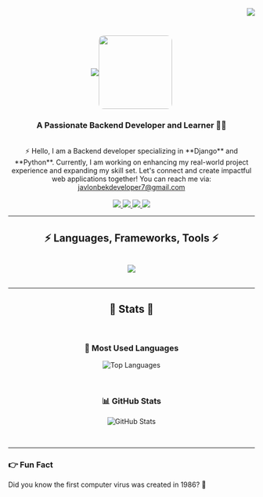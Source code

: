 <img align="right" src="https://visitor-badge.laobi.icu/badge?page_id=salesp07.salesp07" />
<br />
<h1 align="center" style="display: flex; align-items: center; justify-content: center;">
    <img src="https://readme-typing-svg.herokuapp.com/?font=Righteous&size=35%C2%A2er=true&vCenter=true&width=500&height=70&duration=4000&lines=Hi+There!+%F0%9F%91%8B;+I'm+Javlonbek+%F0%9F%91%80;" />
    <img height="150" style="border-radius: 10px;" src="https://www.wingstechsolutions.com/wp-content/uploads/2022/03/full-stack-development.gif" />
</h1>

<h3 align="center">A Passionate Backend Developer and Learner 🧑‍💻</h3>
<br />
<div align="center">
    ⚡ Hello, I am a Backend developer specializing in **Django** and **Python**. Currently, I am working on enhancing my real-world project experience and expanding my skill set. Let's connect and create impactful web applications together! You can reach me via:
    <br />
    <a href="mailto:javlonbekdeveloper7@gmail.com">javlonbekdeveloper7@gmail.com</a>
</div>
<br />

<div align="center">
    <a href="mailto:javlonbekdeveloper7@gmail.com">
        <img src="https://img.shields.io/badge/Gmail-333333?style=for-the-badge&logo=gmail&logoColor=red" />
    </a>
    <a href="https://t.me/JavlonbekDeveloper1" target="_blank">
        <img src="https://img.shields.io/badge/Telegram-0088CC?style=for-the-badge&logo=telegram&logoColor=white" />
    </a>
    <a href="https://github.com/Javlonbek0205" target="_blank">
        <img src="https://img.shields.io/badge/GitHub-333333?style=for-the-badge&logo=github&logoColor=white" />
    </a>
    <a href="https://in/javlonbek-maxmudov-a346882ab" target="_blank">
        <img src="https://img.shields.io/badge/LinkedIn-0077B5?style=for-the-badge&logo=linkedin&logoColor=white" />
    </a>
</div>

<hr />

<h2 align="center">⚡ Languages, Frameworks, Tools ⚡</h2>
<br />
<div align="center">
    <img src="https://skillicons.dev/icons?i=python,django,html,css,bootstrap,git,github,postgres,sqlite,linux,figma" />
</div>

<br />
<hr />

<h2 align="center">💫 Stats 💫</h2>
<br />
<div align="center">
    <h3>🔼 Most Used Languages</h3>
    <p>
        <img src="https://github-readme-stats.vercel.app/api/top-langs/?username=Javlonbek0205&layout=compact&theme=tokyonight" alt="Top Languages" />
    </p>
    <br />
    <h3>📊 GitHub Stats</h3>
    <p>
        <img src="https://github-readme-stats.vercel.app/api?username=Javlonbek0205&show_icons=true&theme=tokyonight" alt="GitHub Stats" />
    </p>
</div>

<br />

<hr />

### 👉 Fun Fact
Did you know the first computer virus was created in 1986? 🦾
